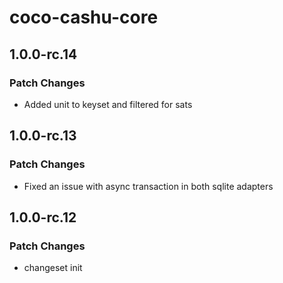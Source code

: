 # coco-cashu-core

## 1.0.0-rc.14

### Patch Changes

- Added unit to keyset and filtered for sats

## 1.0.0-rc.13

### Patch Changes

- Fixed an issue with async transaction in both sqlite adapters

## 1.0.0-rc.12

### Patch Changes

- changeset init
